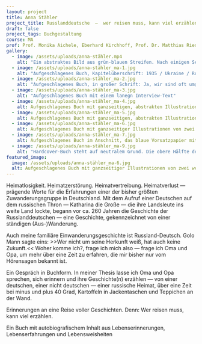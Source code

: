 ```yaml
---
layout: project
title: Anna Stähler
project_title: Russlanddeutsche  —  wer reisen muss, kann viel erzählen
draft: false
project_tags: Buchgestaltung
course: MA
prof: Prof. Monika Aichele, Eberhard Kirchhoff, Prof. Dr. Matthias Riedel, Prof. Charlotte Schröner
gallery:
  - image: /assets/uploads/anna-stähler.mp4
    alt: "Ein abstraktes Bild aus grün-blauen Streifen. Nach einigen Sekunden löst es sich in eine stilisierte Landschaft auf, es erscheint der Titel: Wer reisen muss, kann viel erzählen."
  - image: /assets/uploads/anna-stähler_ma-1.jpg
    alt: "Aufgeschlagenes Buch, Kapitelüberschrift: 1935 / Ukraine / Rudnja-Fassowa" 
  - image: /assets/uploads/anna-stähler_ma-2.jpg
    alt: "Aufgeschlagenes Buch, in großer Schrift: Ja, wir sind oft umgezogen. Wir sind gewandert - das kann man so sagen! / Dadurch kann man viel erzählen..."
  - image: /assets/uploads/anna-stähler_ma-3.jpg
    alt: "Aufgeschlagenes Buch mit einem lanegn Interview-Text"
  - image: /assets/uploads/anna-stähler_ma-4.jpg
    alt: Aufgeschlagenes Buch mit ganzseitigen, abstrakten Illustrationen einer Landschaft mit Hügeln und Seen.
  - image: /assets/uploads/anna-stähler_ma-5.jpg
    alt: Aufgeschlagenes Buch mit ganzseitigen, abstrakten Illustrationen eines Sees und einer weiten, grünen Ebene
  - image: /assets/uploads/anna-stähler_ma-6.jpg
    alt: Aufgeschlagenes Buch mit ganzseitiger Illustrationen von zwei weißen Bäumen auf abstraktem, grün-blauem Grund
  - image: /assets/uploads/anna-stähler_ma-7.jpg
    alt: Aufgeschlagenes Buch im Anschnitt, das blaue Vorsatzpapier mit grünen Sternen ist sichtbar.
  - image: /assets/uploads/anna-stähler_ma-9.jpg
    alt: "Hardcover-Buch steht auf neutralem Grund. Die obere Hälfte des Einbandes ist hellblau, die untere grün. Titel in großer, weißer Serifenschrift: Wer reisen muss, kann viel erzählen"
featured_image:
  image: /assets/uploads/anna-stähler_ma-6.jpg
  alt: Aufgeschlagenes Buch mit ganzseitiger Illustrationen von zwei weißen Bäumen auf abstraktem, grün-blauem Grund
---
```

Heimatlosigkeit. Heimatzerstörung. Heimatvertreibung. Heimatverlust — prägende Worte für die Erfahrungen einer der bisher größten Zuwanderungsgruppe in Deutschland. Mit dem Aufruf einer Deutschen auf dem russischen Thron — Katharina die Große — die ihre Landsleute ins weite Land lockte, begann vor ca. 260 Jahren die Geschichte der Russlanddeutschen — eine Geschichte, gekennzeichnet von einer ständigen (Aus-)Wanderung.

Auch meine familiäre Einwanderungsgeschichte ist Russland-Deutsch. Golo Mann sagte eins: >>Wer nicht um seine Herkunft weiß, hat auch keine Zukunft.<<  Woher komme ich?, frage ich mich also — frage ich Oma und Opa, um mehr über eine Zeit zu erfahren, die mir bisher nur vom Hörensagen bekannt ist.

Ein Gespräch in Buchform. In meiner Thesis lasse ich Oma und Opa sprechen, sich erinnern und ihre Geschichte(n) erzählen — von einer deutschen, einer nicht deutschen — einer russische Heimat, über eine Zeit bei minus und plus 40 Grad, Kartoffeln in Jackentaschen und Teppichen an der Wand.

Erinnerungen an eine Reise voller Geschichten. Denn: Wer reisen muss, kann viel erzählen.

Ein Buch mit autobiografischem Inhalt aus Lebenserinnerungen, Lebenserfahrungen und Lebensweisheiten
